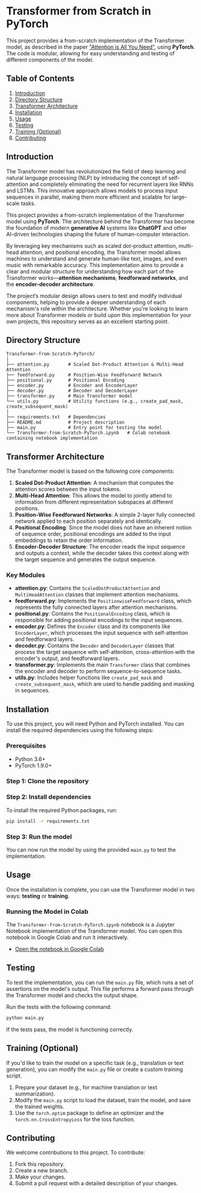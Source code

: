 # Transformer from Scratch in PyTorch

This project provides a from-scratch implementation of the Transformer model, as described in the paper ["Attention is All You Need"](https://arxiv.org/abs/1706.03762), using **PyTorch**. The code is modular, allowing for easy understanding and testing of different components of the model.

## Table of Contents

1. [Introduction](#introduction)
2. [Directory Structure](#directory-structure)
3. [Transformer Architecture](#transformer-architecture)
4. [Installation](#installation)
5. [Usage](#usage)
6. [Testing](#testing)
7. [Training (Optional)](#training-optional)
8. [Contributing](#contributing)

## Introduction

The Transformer model has revolutionized the field of deep learning and natural language processing (NLP) by introducing the concept of self-attention and completely eliminating the need for recurrent layers like RNNs and LSTMs. This innovative approach allows models to process input sequences in parallel, making them more efficient and scalable for large-scale tasks.

This project provides a from-scratch implementation of the Transformer model using **PyTorch**. The architecture behind the Transformer has become the foundation of modern **generative AI** systems like **ChatGPT** and other AI-driven technologies shaping the future of human-computer interaction.

By leveraging key mechanisms such as scaled dot-product attention, multi-head attention, and positional encoding, the Transformer model allows machines to understand and generate human-like text, images, and even music with remarkable accuracy. This implementation aims to provide a clear and modular structure for understanding how each part of the Transformer works—**attention mechanisms**, **feedforward networks**, and the **encoder-decoder architecture**.

The project’s modular design allows users to test and modify individual components, helping to provide a deeper understanding of each mechanism's role within the architecture. Whether you're looking to learn more about Transformer models or build upon this implementation for your own projects, this repository serves as an excellent starting point.

## Directory Structure

```
Transformer-from-Scratch-PyTorch/
│
├── attention.py       # Scaled Dot-Product Attention & Multi-Head Attention
├── feedforward.py     # Position-Wise Feedforward Network
├── positional.py      # Positional Encoding
├── encoder.py         # Encoder and EncoderLayer
├── decoder.py         # Decoder and DecoderLayer
├── transformer.py     # Main Transformer model
└── utils.py           # Utility functions (e.g., create_pad_mask, create_subsequent_mask)
│
├── requirements.txt   # Dependencies
├── README.md          # Project description
├── main.py            # Entry point for testing the model
└── Transformer-from-Scratch-PyTorch.ipynb   # Colab notebook containing notebook implementation
```

## Transformer Architecture

The Transformer model is based on the following core components:

1. **Scaled Dot-Product Attention**: A mechanism that computes the attention scores between the input tokens.
2. **Multi-Head Attention**: This allows the model to jointly attend to information from different representation subspaces at different positions.
3. **Position-Wise Feedforward Networks**: A simple 2-layer fully connected network applied to each position separately and identically.
4. **Positional Encoding**: Since the model does not have an inherent notion of sequence order, positional encodings are added to the input embeddings to retain the order information.
5. **Encoder-Decoder Structure**: The encoder reads the input sequence and outputs a context, while the decoder takes this context along with the target sequence and generates the output sequence.

### Key Modules

- **attention.py**: Contains the `ScaledDotProductAttention` and `MultiHeadAttention` classes that implement attention mechanisms.
- **feedforward.py**: Implements the `PositionwiseFeedforward` class, which represents the fully connected layers after attention mechanisms.
- **positional.py**: Contains the `PositionalEncoding` class, which is responsible for adding positional encodings to the input sequences.
- **encoder.py**: Defines the `Encoder` class and its components like `EncoderLayer`, which processes the input sequence with self-attention and feedforward layers.
- **decoder.py**: Contains the `Decoder` and `DecoderLayer` classes that process the target sequence with self-attention, cross-attention with the encoder's output, and feedforward layers.
- **transformer.py**: Implements the main `Transformer` class that combines the encoder and decoder to perform sequence-to-sequence tasks.
- **utils.py**: Includes helper functions like `create_pad_mask` and `create_subsequent_mask`, which are used to handle padding and masking in sequences.

## Installation

To use this project, you will need Python and PyTorch installed. You can install the required dependencies using the following steps:

### Prerequisites

- Python 3.6+
- PyTorch 1.9.0+

### Step 1: Clone the repository

### Step 2: Install dependencies

To install the required Python packages, run:

```bash
pip install -r requirements.txt
```

### Step 3: Run the model

You can now run the model by using the provided `main.py` to test the implementation.

## Usage

Once the installation is complete, you can use the Transformer model in two ways: **testing** or **training**.

### Running the Model in Colab

The `Transformer-from-Scratch-PyTorch.ipynb` notebook is a Jupyter Notebook implementation of the Transformer model. You can open this notebook in Google Colab and run it interactively.

- [Open the notebook in Google Colab](https://colab.research.google.com/github/yourusername/Transformer-from-Scratch-PyTorch/blob/main/Transformer-from-Scratch-PyTorch.ipynb)

## Testing

To test the implementation, you can run the `main.py` file, which runs a set of assertions on the model's output. This file performs a forward pass through the Transformer model and checks the output shape.

Run the tests with the following command:

```bash
python main.py
```

If the tests pass, the model is functioning correctly.

## Training (Optional)

If you'd like to train the model on a specific task (e.g., translation or text generation), you can modify the `main.py` file or create a custom training script.

1. Prepare your dataset (e.g., for machine translation or text summarization).
2. Modify the `main.py` script to load the dataset, train the model, and save the trained weights.
3. Use the `torch.optim` package to define an optimizer and the `torch.nn.CrossEntropyLoss` for the loss function.

## Contributing

We welcome contributions to this project. To contribute:

1. Fork this repository.
2. Create a new branch.
3. Make your changes.
4. Submit a pull request with a detailed description of your changes.


